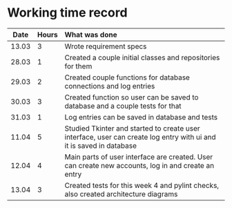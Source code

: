 # Working time record

| Date | Hours | What was done |
| :---:|:------| :------|
| 13.03 | 3    | Wrote requirement specs | 
| 28.03 | 1    | Created a couple initial classes and repositories for them | 
| 29.03 | 2    | Created couple functions for database connections and log entries |
| 30.03 | 3    | Created function so user can be saved to database and a couple tests for that |
| 31.03 | 1    | Log entries can be saved in database and tests |
| 11.04 | 5    | Studied Tkinter and started to create user interface, user can create log entry with ui and it is saved in database |
| 12.04 | 4    | Main parts of user interface are created. User can create new accounts, log in and create an entry |
| 13.04 | 3    | Created tests for this week 4 and pylint checks, also created architecture diagrams |
